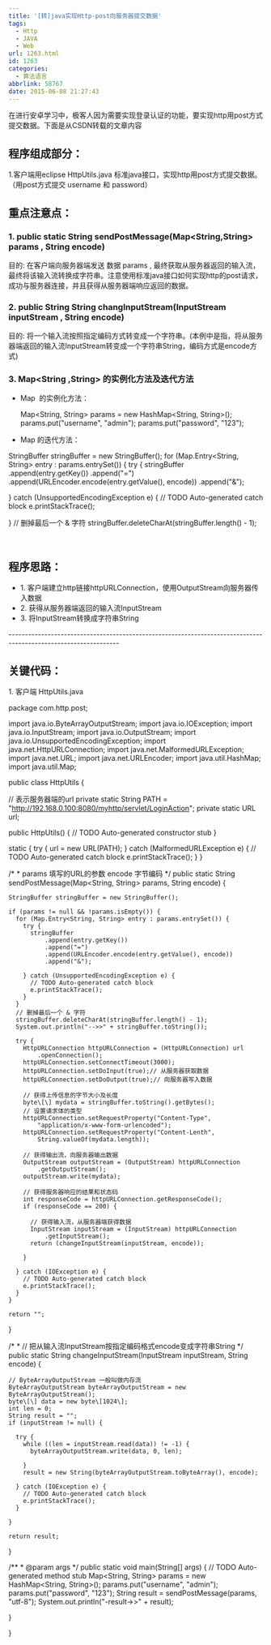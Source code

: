 ```yaml
---
title: '[转]java实现Http-post向服务器提交数据'
tags:
  - Http
  - JAVA
  - Web
url: 1263.html
id: 1263
categories:
  - 算法语言
abbrlink: 58767
date: 2015-06-08 21:27:43
---
```


在进行安卓学习中，极客人因为需要实现登录认证的功能，要实现http用post方式提交数据。下面是从CSDN转载的文章内容

程序组成部分：
-------

1.客户端用eclipse HttpUtils.java 标准java接口，实现http用post方式提交数据。 （用post方式提交 username 和 password）

重点注意点：
------

### 1\. public static String sendPostMessage(Map<String,String> params , String encode)

目的: 在客户端向服务器端发送 数据 params , 最终获取从服务器返回的输入流，最终将该输入流转换成字符串。注意使用标准java接口如何实现http的post请求，成功与服务器连接，并且获得从服务器端响应返回的数据。

### 2\. public String String changInputStream(InputStream inputStream , String encode)

目的: 将一个输入流按照指定编码方式转变成一个字符串。(本例中是指，将从服务器端返回的输入流InputStream转变成一个字符串String，编码方式是encode方式)

### 3\. Map<String ,String> 的实例化方法及迭代方法

*   Map  的实例化方法：
    
    Map<String, String> params = new HashMap<String, String>();
    params.put("username", "admin");
    params.put("password", "123");
    
*   Map 的迭代方法：

StringBuffer stringBuffer = new StringBuffer();
for (Map.Entry<String, String> entry : params.entrySet()) {
try {
stringBuffer
.append(entry.getKey())
.append("=")
.append(URLEncoder.encode(entry.getValue(), encode))
.append("&");

} catch (UnsupportedEncodingException e) {
// TODO Auto-generated catch block
e.printStackTrace();

}
// 删掉最后一个 & 字符
stringBuffer.deleteCharAt(stringBuffer.length() - 1);

 

程序思路：
-----

*   1\. 客户端建立http链接httpURLConnection，使用OutputStream向服务器传入数据
*   2\. 获得从服务器端返回的输入流InputStream
*   3\. 将InputStream转换成字符串String

\-\-\-\-\-\-\-\-\-\-\-\-\-\-\-\-\-\-\-\-\-\-\-\-\-\-\-\-\-\-\-\-\-\-\-\-\-\-\-\-\-\-\-\-\-\-\-\-\-\-\-\-\-\-\-\-\-\-\-\-\-\-\-\-\-\-\-\-\-\-\-\-\-\-\-\-\-\-\-\-\-\-\-\-\-\-\-\-\-\-\-\-\-\-\-\-\-\-\-\-\-\-\-\-\-\-\-\-\-\-\-\-

关键代码：
-----

1\. 客户端 HttpUtils.java

package com.http.post;

import java.io.ByteArrayOutputStream;
import java.io.IOException;
import java.io.InputStream;
import java.io.OutputStream;
import java.io.UnsupportedEncodingException;
import java.net.HttpURLConnection;
import java.net.MalformedURLException;
import java.net.URL;
import java.net.URLEncoder;
import java.util.HashMap;
import java.util.Map;

public class HttpUtils {

  // 表示服务器端的url
  private static String PATH = "http://192.168.0.100:8080/myhttp/servlet/LoginAction";
  private static URL url;

  public HttpUtils() {
    // TODO Auto-generated constructor stub
  }

  static {
    try {
      url = new URL(PATH);
    } catch (MalformedURLException e) {
      // TODO Auto-generated catch block
      e.printStackTrace();
    }
  }

  /\*
   \* params 填写的URL的参数 encode 字节编码
   */
  public static String sendPostMessage(Map<String, String> params,
      String encode) {

    StringBuffer stringBuffer = new StringBuffer();

    if (params != null && !params.isEmpty()) {
      for (Map.Entry<String, String> entry : params.entrySet()) {
        try {
          stringBuffer
              .append(entry.getKey())
              .append("=")
              .append(URLEncoder.encode(entry.getValue(), encode))
              .append("&");

        } catch (UnsupportedEncodingException e) {
          // TODO Auto-generated catch block
          e.printStackTrace();
        }
      }
      // 删掉最后一个 & 字符
      stringBuffer.deleteCharAt(stringBuffer.length() - 1);
      System.out.println("-->>" + stringBuffer.toString());

      try {
        HttpURLConnection httpURLConnection = (HttpURLConnection) url
            .openConnection();
        httpURLConnection.setConnectTimeout(3000);
        httpURLConnection.setDoInput(true);// 从服务器获取数据
        httpURLConnection.setDoOutput(true);// 向服务器写入数据

        // 获得上传信息的字节大小及长度
        byte\[\] mydata = stringBuffer.toString().getBytes();
        // 设置请求体的类型
        httpURLConnection.setRequestProperty("Content-Type",
            "application/x-www-form-urlencoded");
        httpURLConnection.setRequestProperty("Content-Lenth",
            String.valueOf(mydata.length));

        // 获得输出流，向服务器输出数据
        OutputStream outputStream = (OutputStream) httpURLConnection
            .getOutputStream();
        outputStream.write(mydata);

        // 获得服务器响应的结果和状态码
        int responseCode = httpURLConnection.getResponseCode();
        if (responseCode == 200) {

          // 获得输入流，从服务器端获得数据
          InputStream inputStream = (InputStream) httpURLConnection
              .getInputStream();
          return (changeInputStream(inputStream, encode));

        }

      } catch (IOException e) {
        // TODO Auto-generated catch block
        e.printStackTrace();
      }
    }

    return "";
  }

  /\*
   \* // 把从输入流InputStream按指定编码格式encode变成字符串String
   */
  public static String changeInputStream(InputStream inputStream,
      String encode) {

    // ByteArrayOutputStream 一般叫做内存流
    ByteArrayOutputStream byteArrayOutputStream = new ByteArrayOutputStream();
    byte\[\] data = new byte\[1024\];
    int len = 0;
    String result = "";
    if (inputStream != null) {

      try {
        while ((len = inputStream.read(data)) != -1) {
          byteArrayOutputStream.write(data, 0, len);

        }
        result = new String(byteArrayOutputStream.toByteArray(), encode);

      } catch (IOException e) {
        // TODO Auto-generated catch block
        e.printStackTrace();
      }

    }

    return result;
  }

  /\*\*
   \* @param args
   */
  public static void main(String\[\] args) {
    // TODO Auto-generated method stub
    Map<String, String> params = new HashMap<String, String>();
    params.put("username", "admin");
    params.put("password", "123");
    String result = sendPostMessage(params, "utf-8");
    System.out.println("-result->>" + result);

  }

}